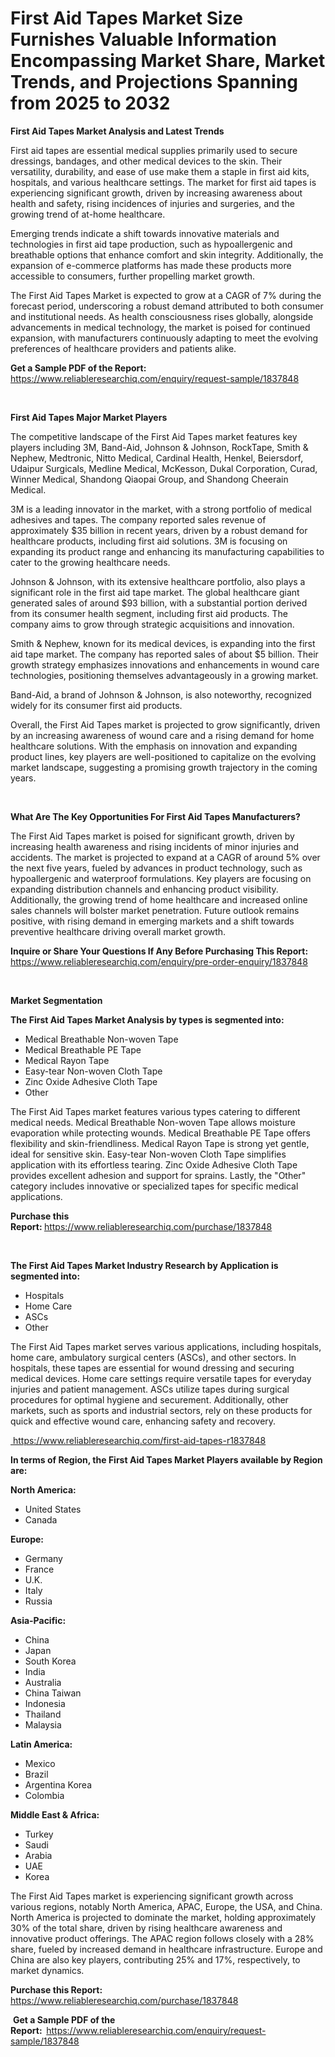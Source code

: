 <p><h1>First Aid Tapes Market Size Furnishes Valuable Information Encompassing Market Share, Market Trends, and Projections Spanning from 2025 to 2032</h1></p><p><strong>First Aid Tapes Market Analysis and Latest Trends</strong></p>
<p><p>First aid tapes are essential medical supplies primarily used to secure dressings, bandages, and other medical devices to the skin. Their versatility, durability, and ease of use make them a staple in first aid kits, hospitals, and various healthcare settings. The market for first aid tapes is experiencing significant growth, driven by increasing awareness about health and safety, rising incidences of injuries and surgeries, and the growing trend of at-home healthcare.</p><p>Emerging trends indicate a shift towards innovative materials and technologies in first aid tape production, such as hypoallergenic and breathable options that enhance comfort and skin integrity. Additionally, the expansion of e-commerce platforms has made these products more accessible to consumers, further propelling market growth. </p><p>The First Aid Tapes Market is expected to grow at a CAGR of 7% during the forecast period, underscoring a robust demand attributed to both consumer and institutional needs. As health consciousness rises globally, alongside advancements in medical technology, the market is poised for continued expansion, with manufacturers continuously adapting to meet the evolving preferences of healthcare providers and patients alike.</p></p>
<p><strong>Get a Sample PDF of the Report:&nbsp;</strong> <a href="https://www.reliableresearchiq.com/enquiry/request-sample/1837848?utm_campaign=3516&utm_medium=2&utm_source=Github&utm_content=ia&utm_term=19042025&utm_id=first-aid-tapes">https://www.reliableresearchiq.com/enquiry/request-sample/1837848</a></p>
<p>&nbsp;</p>
<p><strong>First Aid Tapes Major Market Players</strong></p>
<p><p>The competitive landscape of the First Aid Tapes market features key players including 3M, Band-Aid, Johnson & Johnson, RockTape, Smith & Nephew, Medtronic, Nitto Medical, Cardinal Health, Henkel, Beiersdorf, Udaipur Surgicals, Medline Medical, McKesson, Dukal Corporation, Curad, Winner Medical, Shandong Qiaopai Group, and Shandong Cheerain Medical. </p><p>3M is a leading innovator in the market, with a strong portfolio of medical adhesives and tapes. The company reported sales revenue of approximately $35 billion in recent years, driven by a robust demand for healthcare products, including first aid solutions. 3M is focusing on expanding its product range and enhancing its manufacturing capabilities to cater to the growing healthcare needs.</p><p>Johnson & Johnson, with its extensive healthcare portfolio, also plays a significant role in the first aid tape market. The global healthcare giant generated sales of around $93 billion, with a substantial portion derived from its consumer health segment, including first aid products. The company aims to grow through strategic acquisitions and innovation.</p><p>Smith & Nephew, known for its medical devices, is expanding into the first aid tape market. The company has reported sales of about $5 billion. Their growth strategy emphasizes innovations and enhancements in wound care technologies, positioning themselves advantageously in a growing market.</p><p>Band-Aid, a brand of Johnson & Johnson, is also noteworthy, recognized widely for its consumer first aid products. </p><p>Overall, the First Aid Tapes market is projected to grow significantly, driven by an increasing awareness of wound care and a rising demand for home healthcare solutions. With the emphasis on innovation and expanding product lines, key players are well-positioned to capitalize on the evolving market landscape, suggesting a promising growth trajectory in the coming years.</p></p>
<p>&nbsp;</p>
<p><strong>What Are The Key Opportunities For First Aid Tapes Manufacturers?</strong></p>
<p><p>The First Aid Tapes market is poised for significant growth, driven by increasing health awareness and rising incidents of minor injuries and accidents. The market is projected to expand at a CAGR of around 5% over the next five years, fueled by advances in product technology, such as hypoallergenic and waterproof formulations. Key players are focusing on expanding distribution channels and enhancing product visibility. Additionally, the growing trend of home healthcare and increased online sales channels will bolster market penetration. Future outlook remains positive, with rising demand in emerging markets and a shift towards preventive healthcare driving overall market growth.</p></p>
<p><strong>Inquire or Share Your Questions If Any Before Purchasing This Report:</strong> <a href="https://www.reliableresearchiq.com/enquiry/pre-order-enquiry/1837848?utm_campaign=3516&utm_medium=2&utm_source=Github&utm_content=ia&utm_term=19042025&utm_id=first-aid-tapes">https://www.reliableresearchiq.com/enquiry/pre-order-enquiry/1837848</a></p>
<p>&nbsp;</p>
<p><strong>Market Segmentation</strong></p>
<p><strong>The First Aid Tapes Market Analysis by types is segmented into:</strong></p>
<p><ul><li>Medical Breathable Non-woven Tape</li><li>Medical Breathable PE Tape</li><li>Medical Rayon Tape</li><li>Easy-tear Non-woven Cloth Tape</li><li>Zinc Oxide Adhesive Cloth Tape</li><li>Other</li></ul></p>
<p><p>The First Aid Tapes market features various types catering to different medical needs. Medical Breathable Non-woven Tape allows moisture evaporation while protecting wounds. Medical Breathable PE Tape offers flexibility and skin-friendliness. Medical Rayon Tape is strong yet gentle, ideal for sensitive skin. Easy-tear Non-woven Cloth Tape simplifies application with its effortless tearing. Zinc Oxide Adhesive Cloth Tape provides excellent adhesion and support for sprains. Lastly, the "Other" category includes innovative or specialized tapes for specific medical applications.</p></p>
<p><strong>Purchase this Report:&nbsp;</strong><a href="https://www.reliableresearchiq.com/purchase/1837848?utm_campaign=3516&utm_medium=2&utm_source=Github&utm_content=ia&utm_term=19042025&utm_id=first-aid-tapes">https://www.reliableresearchiq.com/purchase/1837848</a></p>
<p>&nbsp;</p>
<p><strong>The First Aid Tapes Market Industry Research by Application is segmented into:</strong></p>
<p><ul><li>Hospitals</li><li>Home Care</li><li>ASCs</li><li>Other</li></ul></p>
<p><p>The First Aid Tapes market serves various applications, including hospitals, home care, ambulatory surgical centers (ASCs), and other sectors. In hospitals, these tapes are essential for wound dressing and securing medical devices. Home care settings require versatile tapes for everyday injuries and patient management. ASCs utilize tapes during surgical procedures for optimal hygiene and securement. Additionally, other markets, such as sports and industrial sectors, rely on these products for quick and effective wound care, enhancing safety and recovery.</p></p>
<p><a href="https://www.reliableresearchiq.com/first-aid-tapes-r1837848?utm_campaign=3516&utm_medium=2&utm_source=Github&utm_content=ia&utm_term=19042025&utm_id=first-aid-tapes">&nbsp;https://www.reliableresearchiq.com/first-aid-tapes-r1837848</a></p>
<p><strong>In terms of Region, the First Aid Tapes Market Players available by Region are:</strong></p>
<p>
    <p> <strong> North America: </strong>
        <ul>
            <li>United States</li>
            <li>Canada</li>
        </ul>
        </p> 
    <p> <strong> Europe: </strong>
        <ul>
            <li>Germany</li>
            <li>France</li>
            <li>U.K.</li>
            <li>Italy</li>
            <li>Russia</li>
        </ul>
        </p> 
    <p> <strong> Asia-Pacific: </strong>
        <ul>
            <li>China</li>
            <li>Japan</li>
            <li>South Korea</li>
            <li>India</li>
            <li>Australia</li>
            <li>China Taiwan</li>
            <li>Indonesia</li>
            <li>Thailand</li>
            <li>Malaysia</li>
        </ul>
        </p> 
    <p> <strong> Latin America: </strong>
        <ul>
            <li>Mexico</li>
            <li>Brazil</li>
            <li>Argentina Korea</li>
            <li>Colombia</li>
        </ul>
        </p> 
    <p> <strong> Middle East & Africa: </strong>
        <ul>
            <li>Turkey</li>
            <li>Saudi</li>
            <li>Arabia</li>
            <li>UAE</li>
            <li>Korea</li>
        </ul>
    </p>
    </p>
<p><p>The First Aid Tapes market is experiencing significant growth across various regions, notably North America, APAC, Europe, the USA, and China. North America is projected to dominate the market, holding approximately 30% of the total share, driven by rising healthcare awareness and innovative product offerings. The APAC region follows closely with a 28% share, fueled by increased demand in healthcare infrastructure. Europe and China are also key players, contributing 25% and 17%, respectively, to market dynamics.</p></p>
<p><strong>Purchase this Report: </strong><a href="https://www.reliableresearchiq.com/purchase/1837848?utm_campaign=3516&utm_medium=2&utm_source=Github&utm_content=ia&utm_term=19042025&utm_id=first-aid-tapes">https://www.reliableresearchiq.com/purchase/1837848</a></p>
<p>&nbsp;<strong>Get a Sample PDF of the Report:&nbsp;&nbsp;</strong><a href="https://www.reliableresearchiq.com/enquiry/request-sample/1837848?utm_campaign=3516&utm_medium=2&utm_source=Github&utm_content=ia&utm_term=19042025&utm_id=first-aid-tapes">https://www.reliableresearchiq.com/enquiry/request-sample/1837848</a></p>
<p><strong></strong></p>
<p><p></p><p></p><p></p></p>